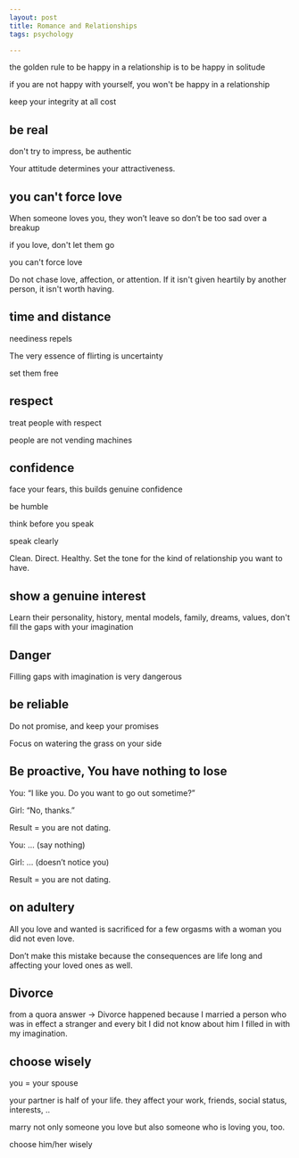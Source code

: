 ```yaml
---
layout: post
title: Romance and Relationships
tags: psychology 

---
```



the golden rule to be happy in a relationship is to be happy in solitude

if you are not happy with yourself, you won't be happy in a relationship

keep your integrity at all cost 

## be real

don't try to impress, be authentic

Your attitude determines your attractiveness.

## you can't force love

When someone loves you, they won’t leave so don’t be too sad over a breakup

if you love, don't let them go

you can't force love

Do not chase love, affection, or attention. If it isn't given heartily by another person, it isn't worth having.

## time and distance

neediness repels

The very essence of flirting is uncertainty

set them free

## respect

treat people with respect

people are not vending machines 

## confidence

face your fears, this builds genuine confidence

be humble 

think before you speak 

speak clearly

Clean. Direct. Healthy. Set the tone for the kind of relationship you want to have.

## show a genuine interest

Learn their personality, history, mental models, family, dreams, values, don't fill the gaps with your imagination 

## Danger

Filling gaps with imagination is very dangerous 

## be reliable 

Do not promise, and keep your promises

Focus on watering the grass on your side 

## Be proactive, You have nothing to lose

You: “I like you. Do you want to go out sometime?”

Girl: “No, thanks.”

Result = you are not dating.


You: … (say nothing)

Girl: … (doesn’t notice you)

Result = you are not dating.


## on adultery 

All you love and wanted is sacrificed for a few orgasms with a woman you did not even love.

Don’t make this mistake because the consequences are life long and affecting your loved ones as well. 

## Divorce

from a quora answer -> Divorce happened because I married a person who was in effect a stranger and every bit I did not know about him I filled in with my imagination.

## choose wisely

you = your spouse 

your partner is half of your life. they affect your work, friends, social status, interests, ..

marry not only someone you love but also someone who is loving you, too. 

choose him/her wisely 

